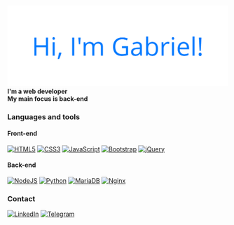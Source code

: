 ![Greeting](./images/greeting.png "Greeting") <br>
<b>I'm a web developer</b><br>
<b>My main focus is back-end</b>

### Languages and tools
#### Front-end
<a href="https://developer.mozilla.org/pt-BR/docs/Web/HTML">![HTML5](https://img.shields.io/badge/html5-%23E34F26.svg?style=for-the-badge&logo=html5&logoColor=white)</a>
<a href="https://developer.mozilla.org/pt-BR/docs/Web/CSS">![CSS3](https://img.shields.io/badge/css3-%231572B6.svg?style=for-the-badge&logo=css3&logoColor=white)</a>
<a href="https://developer.mozilla.org/pt-BR/docs/Web/JavaScript">![JavaScript](https://img.shields.io/badge/javascript-%23323330.svg?style=for-the-badge&logo=javascript&logoColor=%23F7DF1E)</a>
<a href="https://getbootstrap.com/">![Bootstrap](https://img.shields.io/badge/bootstrap-%23563D7C.svg?style=for-the-badge&logo=bootstrap&logoColor=white)</a>
<a href="https://jquery.com/">![jQuery](https://img.shields.io/badge/jquery-%230769AD.svg?style=for-the-badge&logo=jquery&logoColor=white)</a>
<br>
#### Back-end
<a href="https://nodejs.org/en/">![NodeJS](https://img.shields.io/badge/node.js-6DA55F?style=for-the-badge&logo=node.js&logoColor=white)</a>
<a href="https://www.python.org/">![Python](https://img.shields.io/badge/python-3670A0?style=for-the-badge&logo=python&logoColor=ffdd54)</a>
<a href="https://mariadb.org/">![MariaDB](https://img.shields.io/badge/MariaDB-003545?style=for-the-badge&logo=mariadb&logoColor=white)</a>
<a href="https://nginx.org/en/">![Nginx](https://img.shields.io/badge/nginx-%23009639.svg?style=for-the-badge&logo=nginx&logoColor=white)</a>
<br>

### Contact
<a href="https://www.linkedin.com/in/gabcchaves">![LinkedIn](https://img.shields.io/badge/linkedin-%230077B5.svg?style=for-the-badge&logo=linkedin&logoColor=white)</a>
<a href="https://t.me/gabcchaves">![Telegram](https://img.shields.io/badge/Telegram-2CA5E0?style=for-the-badge&logo=telegram&logoColor=white)</a>
